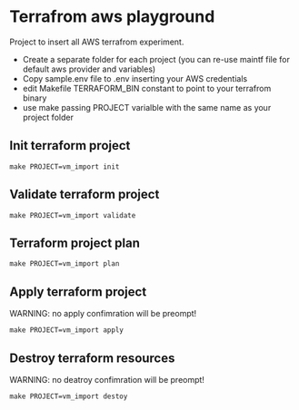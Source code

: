 # Terrafrom aws playground

Project to insert all AWS terrafrom experiment.

* Create a separate folder for each project (you can re-use maintf file for default aws provider and variables)
* Copy sample.env file to .env inserting your AWS credentials
* edit Makefile TERRAFORM_BIN constant to point to your terrafrom binary 
* use make passing PROJECT varialble with the same name as your project folder

## Init terraform project

```
make PROJECT=vm_import init
```

## Validate terraform project

```
make PROJECT=vm_import validate
```

## Terraform project plan

```
make PROJECT=vm_import plan
```

## Apply terraform project

WARNING: no apply confimration will be preompt!

```
make PROJECT=vm_import apply
```

## Destroy terraform resources

WARNING: no deatroy confimration will be preompt!

```
make PROJECT=vm_import destoy
```